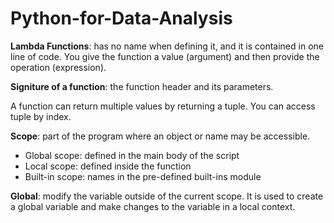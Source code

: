 # Python-for-Data-Analysis

**Lambda Functions**: has no name when defining it, and it is contained in one line of code. You give the function a value (argument) and then provide the operation (expression).

**Signiture of a function**: the function header and its parameters.

A function can return multiple values by returning a tuple. You can access tuple by index.

**Scope**: part of the program where an object or name may be accessible.

* Global scope: defined in the main body of the script
* Local scope: defined inside the function
* Built-in scope: names in the pre-defined built-ins module

**Global**: modify the variable outside of the current scope. It is used to create a global variable and make changes to the variable in a local context.


